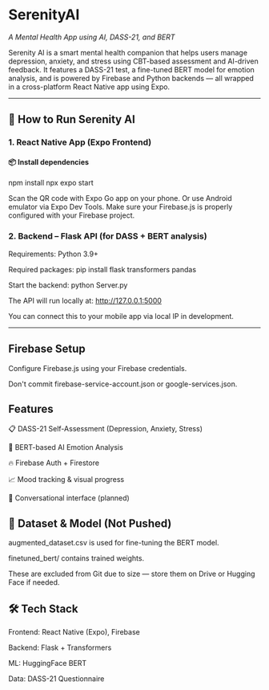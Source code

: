 # SerenityAI
*A Mental Health App using AI, DASS-21, and BERT*

Serenity AI is a smart mental health companion that helps users manage depression, anxiety, and stress using CBT-based assessment and AI-driven feedback. It features a DASS-21 test, a fine-tuned BERT model for emotion analysis, and is powered by Firebase and Python backends — all wrapped in a cross-platform React Native app using Expo.

---
## 🚀 How to Run Serenity AI

### 1. React Native App (Expo Frontend)

#### 📦 Install dependencies

npm install
npx expo start

Scan the QR code with Expo Go app on your phone.
Or use Android emulator via Expo Dev Tools.
Make sure your Firebase.js is properly configured with your Firebase project.

### 2. Backend – Flask API (for DASS + BERT analysis)
Requirements:
Python 3.9+

Required packages:
pip install flask transformers pandas

Start the backend:
python Server.py

The API will run locally at:
http://127.0.0.1:5000

You can connect this to your mobile app via local IP in development.

---
##  Firebase Setup
Configure Firebase.js using your Firebase credentials.

Don't commit firebase-service-account.json or google-services.json.

## Features
📋 DASS-21 Self-Assessment (Depression, Anxiety, Stress)

🤖 BERT-based AI Emotion Analysis

🔥 Firebase Auth + Firestore

📈 Mood tracking & visual progress

💬 Conversational interface (planned)

## 🧪 Dataset & Model (Not Pushed)
augmented_dataset.csv is used for fine-tuning the BERT model.

finetuned_bert/ contains trained weights.

These are excluded from Git due to size — store them on Drive or Hugging Face if needed.

## 🛠 Tech Stack
Frontend: React Native (Expo), Firebase

Backend: Flask + Transformers

ML: HuggingFace BERT

Data: DASS-21 Questionnaire
